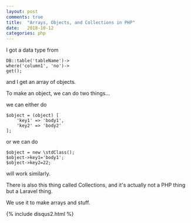 ```yaml
---
layout: post
comments: true
title:  "Arrays, Objects, and Collections in PHP"
date:   2018-10-12
categories: php
---
```


I got a data type from 

    DB::table('tableName')->
    where('column1', 'no')->
    get();

and I get an array of objects.

To make an object, 
we can do two things... 

we can either do 

    $object = (object) [
        'key1' => 'body1',
        'key2' => 'body2'
    ];

or we can do

    $object = new \stdClass();
    $object->key1='body1';
    $object->key2=22; 

will work similarly.

There is also this thing called Collections,
and it's actually not a PHP thing but a Laravel thing.

We use it to make arrays and stuff.


{% include disqus2.html %}
